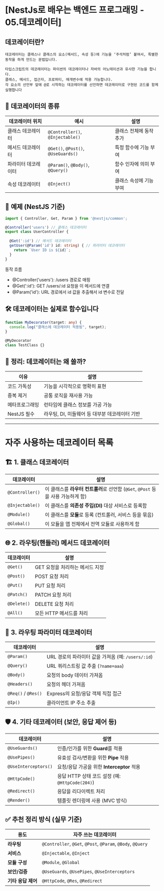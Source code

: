 # [NestJs로 배우는 백엔드 프로그래밍 - 05.데코레이터] 

## 데코레이터란?
```
데코레이터는 클래스나 클래스의 요소(메서드, 속성 등)에 기능을 ‘주석처럼’ 붙여서, 특별한 동작을 하게 만드는 문법입니다.

타입스크립트의 데코레이터는 파이썬의 데코레이터나 자바의 어노테이션과 유사한 기능을 합니다. 
클래스, 메서드, 접근자, 프로퍼티, 매개변수에 적용 가능합니다. 
각 요소의 선언부 앞에 @로 시작하는 데코레이터를 선언하면 데코레이터로 구현된 코드를 함께 실행합니다
```

## 🧩 데코레이터의 종류
| 데코레이터 위치   | 예시                                  | 설명            |
| ---------- | ----------------------------------- | ------------- |
| 클래스 데코레이터  | `@Controller()`, `@Injectable()`    | 클래스 전체에 동작 추가 |
| 메서드 데코레이터  | `@Get()`, `@Post()`, `@UseGuards()` | 특정 함수에 기능 부여  |
| 파라미터 데코레이터 | `@Param()`, `@Body()`, `@Query()`   | 함수 인자에 의미 부여  |
| 속성 데코레이터   | `@Inject()`                         | 클래스 속성에 기능 부여 |

## 🧪 예제 (NestJS 기준)
```ts
import { Controller, Get, Param } from '@nestjs/common';

@Controller('users') // 클래스 데코레이터
export class UserController {
  
  @Get(':id') // 메서드 데코레이터
  getUser(@Param('id') id: string) { // 파라미터 데코레이터
    return `User ID is ${id}`;
  }
}
```
동작 흐름
- @Controller('users'): /users 경로로 매핑
- @Get(':id'): GET /users/:id 요청을 이 메서드에 연결
- @Param('id'): URL 경로에서 id 값을 추출해서 id 변수로 전달

## 🛠️ 데코레이터는 실제로 함수입니다
```ts
function MyDecorator(target: any) {
  console.log("클래스에 데코레이터 적용됨", target);
}

@MyDecorator
class TestClass {}
```
## 🧠 정리: 데코레이터는 왜 쓸까?
| 이유        | 설명                           |
| --------- | ---------------------------- |
| 코드 가독성    | 기능을 시각적으로 명확히 표현             |
| 중복 제거     | 공통 로직을 재사용 가능                |
| 메타프로그래밍   | 런타임에 클래스 정보를 가공 가능           |
| NestJS 필수 | 라우팅, DI, 미들웨어 등 대부분 데코레이터 기반 |

---------------------------------------------------------------------------------
# 자주 사용하는 데코레이터 목록

## 🏗️ 1. 클래스 데코레이터

| 데코레이터           | 설명                                                      |
| --------------- | ------------------------------------------------------- |
| `@Controller()` | 이 클래스를 **라우터 컨트롤러**로 선언함 (`@Get`, `@Post` 등을 사용 가능하게 함) |
| `@Injectable()` | 이 클래스를 **의존성 주입(DI)** 대상 서비스로 등록함                       |
| `@Module()`     | 이 클래스를 **모듈**로 등록 (컨트롤러, 서비스 등을 묶음)                     |
| `@Global()`     | 이 모듈을 앱 전체에서 전역 모듈로 사용하게 함                              |

## 🌐 2. 라우팅(핸들러) 메서드 데코레이터

| 데코레이터       | 설명                  |
| ----------- | ------------------- |
| `@Get()`    | GET 요청을 처리하는 메서드 지정 |
| `@Post()`   | POST 요청 처리          |
| `@Put()`    | PUT 요청 처리           |
| `@Patch()`  | PATCH 요청 처리         |
| `@Delete()` | DELETE 요청 처리        |
| `@All()`    | 모든 HTTP 메서드를 처리     |

## 🧩 3. 라우팅 파라미터 데코레이터

| 데코레이터               | 설명                                    |
| ------------------- | ------------------------------------- |
| `@Param()`          | URL 경로의 파라미터 값을 가져옴 (예: `/users/:id`) |
| `@Query()`          | URL 쿼리스트링 값 추출 (`?name=aaa`)          |
| `@Body()`           | 요청의 body 데이터 가져옴                      |
| `@Headers()`        | 요청의 헤더 가져옴                            |
| `@Req()` / `@Res()` | Express의 요청/응답 객체 직접 접근               |
| `@Ip()`             | 클라이언트 IP 주소 추출                        |

## 🛡️ 4. 기타 데코레이터 (보안, 응답 제어 등)

| 데코레이터                | 설명                                     |
| -------------------- | -------------------------------------- |
| `@UseGuards()`       | 인증/인가를 위한 **Guard**를 적용                |
| `@UsePipes()`        | 유효성 검사/변환을 위한 **Pipe** 적용              |
| `@UseInterceptors()` | 요청/응답 가공을 위한 **Interceptor** 적용        |
| `@HttpCode()`        | 응답 HTTP 상태 코드 설정 (예: `@HttpCode(204)`) |
| `@Redirect()`        | 응답을 리다이렉트 처리                           |
| `@Render()`          | 템플릿 렌더링에 사용 (MVC 방식)                   |

## ✅ 추천 정리 방식 (실무 기준)

| 용도           | 자주 쓰는 데코레이터                                                 |
| ------------ | ----------------------------------------------------------- |
| **라우팅**      | `@Controller`, `@Get`, `@Post`, `@Param`, `@Body`, `@Query` |
| **서비스**      | `@Injectable`, `@Inject`                                    |
| **모듈 구성**    | `@Module`, `@Global`                                        |
| **보안/검증**    | `@UseGuards`, `@UsePipes`, `@UseInterceptors`               |
| **기타 응답 제어** | `@HttpCode`, `@Res`, `@Redirect`                            |
